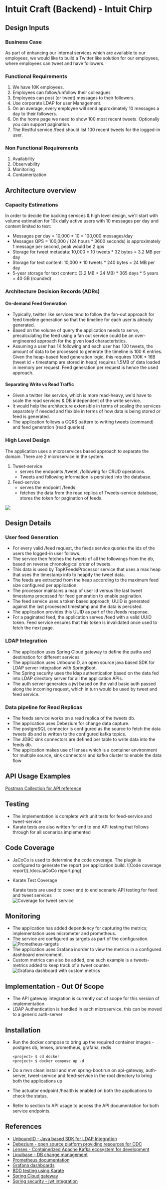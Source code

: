 # Intuit Craft (Backend) - Intuit Chirp

## Design Inputs

### Business Case

As part of enhancing our internal services which are available to our employees, we would like to build a Twitter like
solution for our employees, where employees can tweet and have followers.

### Functional Requirements

1) We have 10K employees.
2) Employees can follow/unfollow their colleagues
3) Employees can post (or tweet) messages to their followers.
4) Use corporate LDAP for user Management.
5) On an average, every employee will send approximately 10 messages a day to their followers.
6) On the home page we need to show 100 most recent tweets. Optionally you can support pagination.
7) The Restful service /feed should list 100 recent tweets for the logged-in user.

### Non Functional Requirements

1) Availability
2) Observability
3) Monitoring
4) Containerization

## Architecture overview

### Capacity Estimations

In order to decide the backing services & high level design, we'll start with volume estimation for  10k daily active users with 10 messages per day and content limited to text:

 - Messages per day = 10,000 * 10 = 100,000 messages/day
 - Messages QPS = 100,000 / (24 hours * 3600 seconds) is approximately 1 message per second, peak would be 2 qps
 - Storage for tweet metadata: 10,000 * 10 tweets * 32 bytes = 3.2 MB per day
 - Storage for text content: 10,000 * 10 tweets * 240 bytes = 24 MB per day
 - 5-year storage for text content: (3.2 MB + 24 MB) * 365 days * 5 years = 40 GB (rounded)

### Architecture Decision Records (ADRs)

#### On-demand Feed Generation

* Typically, twitter like services tend to follow the fan-out approach for feed timeline generation so that the timeline for each user is already generated. 
* Based on the volume of query the application needs to serve, precalculating the feed using a fan out service could be an over-engineered approach for the given load characteristics. 
* Assuming a user has 1K following and each user has 100 tweets, the amount of data to be processed to generate the timeline is 100 K entries. Given the heap-based feed generation logic, this requires 100K * 16B (tweet id + timestamp are stored in heap) requires 1.5MB of data loaded in memory per request. Feed generation per request is hence the used approach.

#### Separating Write vs Read Traffic

- Given a twitter like service, which is more read-heavy, we'd have to scale the read services & DB independent of the write service. 
- It would help the architecture extensible in terms of scaling the services separately if needed and flexible in terms of how data is being stored or feed is generated.
- The application follows a CQRS pattern to writing tweets (command) and feed generation (read queries). 

### High Level Design

The application uses a microservices based approach to separate the domain. There are 2 microservice in the system.

1) Tweet-service
   - serves the endpoints /tweet, /following for CRUD operations.
   - Tweets and following information is persisted into the database.
2) Feed-service
   - serves the endpoint /feeds.
   - fetches the data from the read replica of Tweets-service database, stores the token for pagination of feeds.

![](./doc/High_Level_System_Design.png)

## Design Details

### User feed Generation

- For every valid /feed request, the feeds service queries the ids of the users the logged-in user follows.
- The service then fetches the tweets of all the followings from the db, based on reverse chronological order of tweets.
- This data is used by TopKFeedsProcessor service that uses a max heap that uses the timestamp info
  to heapify the tweet data.
- The feeds are extracted from the heap according to the maximum feed size configured per application.
- The processor maintains a map of user id versus the last tweet timestamp processed for feed generation to enable
  pagination.
- The feed service uses a token based approach; UUID is generated against the last processed timestamp and the data is
  persisted.
- The application provides this UUID as part of the /feeds response.
- For a paginated feed, the application serves /feed with a valid UUID token. Feed service ensures that this token is
  invalidated once used to fetch the next page.

### LDAP Integration

- The application uses Spring Cloud gateway to define the paths and destination for different services
- The application uses UnboundID, an open source java based SDK for LDAP server integration with SpringBoot.
- The Spring security uses the ldap authentication based on the data fed into LDAP directory server for all the
  application APIs.
- The auth server generates a jwt based on the valid basic auth passed along the incoming request, which in turn would be used by tweet and feed service. 

### Data pipeline for Read Replicas

- The feeds service works on a read replica of the tweets db.
- The application uses Debezium for change data capture.
- The postgreSQL connector is configured as the source to fetch the data tweets db and is written to the configured
  kafka topics.
- The JDBC sink connectors are defined per table to write data into the feeds db.
- The application makes use of lenses which is a container environment for multiple source, sink connectors and kafka
  cluster to enable the data flow

## API Usage Examples

[Postman Collection for API reference](https://documenter.getpostman.com/view/28786439/2sA2xjyWWD)

## Testing

- The implementation is complete with unit tests for feed-service and tweet-service
- Karate tests are also written for end to end API testing that follows through for all scenarios implemented

## Code Coverage

- JaCoCo is used to determine the code coverage. The plugin is configured to generate the report per application build.
  ![Code coverage report](./doc/JaCoCo report.png)

- Karate Test Coverage

  Karate tests are used to cover end to end scenario API testing for feed and tweet services  
  ![Coverage for tweet service](./doc/karate-summary.png)

## Monitoring

- The application has added dependency for capturing the metrics; implementation uses micrometer and prometheus.
- The service are configured as targets as part of the configuration.
  ![Prometheus-targets](./doc/prometheus-targets.png)
- The application uses Grafana inorder to view the metrics in a configured dashboard environment.
- Custom metrics can also be added, one such example is a tweets-metrics added to keep track of a tweet counter.
  ![Grafana dashboard with custom metrics ](./doc/grafana%20dashboard.png)

## Implementation - Out Of Scope

- The API gateway integration is currently out of scope for this version of implementation
- LDAP Authentication is handled in each microservice. this can be moved to a generic auth-server

## Installation

- Run the docker compose to bring up the required container images - postgres db, lenses, prometheus, grafana,
  redis
  
  ```she
  <project> $ cd docker
  <project> $ docker compose up -d
  ```
  
- Do a mvn clean install and mvn spring-boot:run on api-gateway, auth-server, tweet-service and feed-service in the root directory to bring both the
  applications up
  
- The actuator endpoint /health is enabled on both the applications to check the status.

- Refer to section to API usage to access the API documentation for both service endpoints.

## References

- [UnboundID - Java based SDK for LDAP Integration](https://ldap.com/unboundid-ldap-sdk-for-java/)  
- [Debezium - open source platform providing resources for CDC](https://debezium.io/documentation/)  
- [Lenses - Containerized Apache Kafka ecosystem for development](https://lenses.io/blog/2021/04/change-data-capture-apache-kafka-break-up-monolith/)  
- [Liquibase - DB change management](https://docs.liquibase.com/home.html)
- [Prometheus documentation](https://prometheus.io/docs/introduction/overview/)  
- [Grafana dashboards](https://grafana.com/grafana/dashboards/11378-justai-system-monitor/)  
- [BDD testing using Karate](https://www.baeldung.com/karate-rest-api-testing)
- [Spring Cloud gateway](https://spring.io/projects/spring-cloud-gateway)  
- [Spring security - jwt integration](https://www.danvega.dev/blog/spring-security-jwt)
